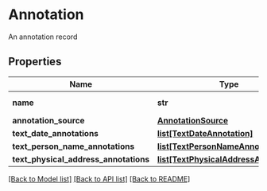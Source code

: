 # Annotation

An annotation record
## Properties
Name | Type | Description | Notes
------------ | ------------- | ------------- | -------------
**name** | **str** | Resource name of the annotation record, of the form datasets/{datasetId}/annotationStores/{annotationStoreId}/annotations/{annotationId} | [optional] 
**annotation_source** | [**AnnotationSource**](AnnotationSource.md) |  | [optional] 
**text_date_annotations** | [**list[TextDateAnnotation]**](TextDateAnnotation.md) | Date annotations in a text | [optional] 
**text_person_name_annotations** | [**list[TextPersonNameAnnotation]**](TextPersonNameAnnotation.md) | Person name annotations in a text | [optional] 
**text_physical_address_annotations** | [**list[TextPhysicalAddressAnnotation]**](TextPhysicalAddressAnnotation.md) | Physical address annotations in a text | [optional] 

[[Back to Model list]](../README.md#documentation-for-models) [[Back to API list]](../README.md#documentation-for-api-endpoints) [[Back to README]](../README.md)


